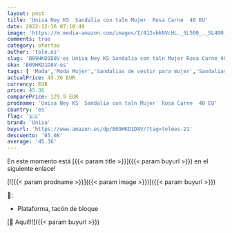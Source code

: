 ```yaml
---
layout: post
title: 'Unisa Ney KS  Sandalia con taln Mujer  Rosa Carne  40 EU'
date: 2022-12-16 07:10:49
image: 'https://m.media-amazon.com/images/I/412vbkNVcHL._SL500_._SL400_.jpg'
comments: true
category: ofertas
author: 'tole.es'
slug: 'B09HKD1D8V-es Unisa Ney KS Sandalia con taln Mujer Rosa Carne 40 EU'
sku: 'B09HKD1D8V-es'
tags: [ 'Moda','Moda Mujer','Sandalias de vestir para mujer','Sandalias y palas de mujer','Zapatos para mujer','sandalia','unisa','🇪🇸', ]
actualPrice: 45.36 EUR
currency: EUR
price: 45.36
comparePrice: 129.9 EUR
prodname: 'Unisa Ney KS  Sandalia con taln Mujer  Rosa Carne  40 EU'
country: 'es'
flag: '🇪🇸'
brand: 'Unisa'
buyurl: 'https://www.amazon.es/dp/B09HKD1D8V/?tag=tolees-21'
descuento: '65.08'
average: '45.36'
---
```


En este momento está [{{< param title >}}]({{< param buyurl >}}) en el siguiente enlace!

[![{{< param prodname >}}]({{< param image >}})]({{< param buyurl >}})

🔎:

- Plataforma, tacón de bloque

[🛒 Aquí!!!]({{< param buyurl >}})
